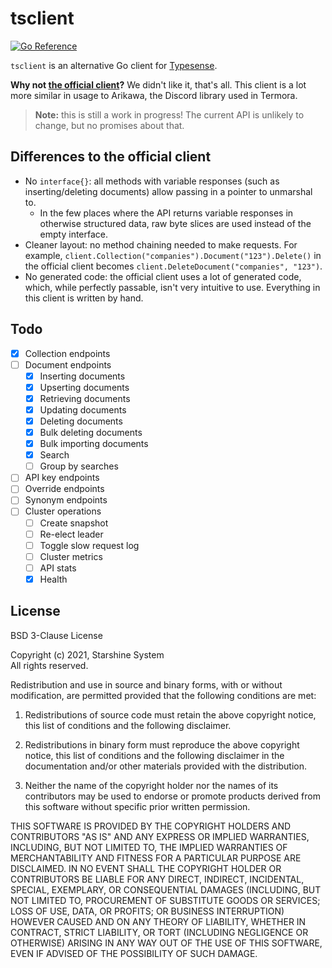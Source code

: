 # tsclient

[![Go Reference](https://pkg.go.dev/badge/github.com/termora/tsclient.svg)](https://pkg.go.dev/github.com/termora/tsclient)

`tsclient` is an alternative Go client for [Typesense](https://typesense.org/).

**Why not [the official client](https://github.com/typesense/typesense-go)?** We didn't like it, that's all.
This client is a lot more similar in usage to Arikawa, the Discord library used in Termora.

> **Note:** this is still a work in progress! The current API is unlikely to change, but no promises about that.

## Differences to the official client

- No `interface{}`: all methods with variable responses (such as inserting/deleting documents) allow passing in a pointer to unmarshal to.
  - In the few places where the API returns variable responses in otherwise structured data, raw byte slices are used instead of the empty interface.
- Cleaner layout: no method chaining needed to make requests. For example, `client.Collection("companies").Document("123").Delete()` in the official client becomes `client.DeleteDocument("companies", "123")`.
- No generated code: the official client uses a lot of generated code, which, while perfectly passable, isn't very intuitive to use. Everything in this client is written by hand.

## Todo

- [X] Collection endpoints
- [ ] Document endpoints
  - [X] Inserting documents
  - [X] Upserting documents
  - [X] Retrieving documents
  - [X] Updating documents
  - [X] Deleting documents
  - [X] Bulk deleting documents
  - [X] Bulk importing documents
  - [X] Search
  - [ ] Group by searches
- [ ] API key endpoints
- [ ] Override endpoints
- [ ] Synonym endpoints
- [ ] Cluster operations
  - [ ] Create snapshot
  - [ ] Re-elect leader
  - [ ] Toggle slow request log
  - [ ] Cluster metrics
  - [ ] API stats
  - [X] Health

## License

BSD 3-Clause License

Copyright (c) 2021, Starshine System  
All rights reserved.

Redistribution and use in source and binary forms, with or without
modification, are permitted provided that the following conditions are met:

1. Redistributions of source code must retain the above copyright notice, this
  list of conditions and the following disclaimer.

2. Redistributions in binary form must reproduce the above copyright notice,
  this list of conditions and the following disclaimer in the documentation
  and/or other materials provided with the distribution.

3. Neither the name of the copyright holder nor the names of its
  contributors may be used to endorse or promote products derived from
  this software without specific prior written permission.

THIS SOFTWARE IS PROVIDED BY THE COPYRIGHT HOLDERS AND CONTRIBUTORS "AS IS"
AND ANY EXPRESS OR IMPLIED WARRANTIES, INCLUDING, BUT NOT LIMITED TO, THE
IMPLIED WARRANTIES OF MERCHANTABILITY AND FITNESS FOR A PARTICULAR PURPOSE ARE
DISCLAIMED. IN NO EVENT SHALL THE COPYRIGHT HOLDER OR CONTRIBUTORS BE LIABLE
FOR ANY DIRECT, INDIRECT, INCIDENTAL, SPECIAL, EXEMPLARY, OR CONSEQUENTIAL
DAMAGES (INCLUDING, BUT NOT LIMITED TO, PROCUREMENT OF SUBSTITUTE GOODS OR
SERVICES; LOSS OF USE, DATA, OR PROFITS; OR BUSINESS INTERRUPTION) HOWEVER
CAUSED AND ON ANY THEORY OF LIABILITY, WHETHER IN CONTRACT, STRICT LIABILITY,
OR TORT (INCLUDING NEGLIGENCE OR OTHERWISE) ARISING IN ANY WAY OUT OF THE USE
OF THIS SOFTWARE, EVEN IF ADVISED OF THE POSSIBILITY OF SUCH DAMAGE.
